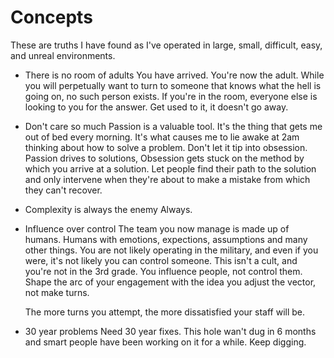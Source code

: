 # Concepts

These are truths I have found as I've operated in large, small, difficult, easy, and unreal environments. 

- There is no room of adults
   You have arrived.  You're now the adult.  While you will perpetually want to turn to someone that knows what the hell is going on, no such person exists.  If you're in the room, everyone else is looking to you for the answer.  Get used to it, it doesn't go away.

- Don't care so much
   Passion is a valuable tool.  It's the thing that gets me out of bed every morning.  It's what causes me to lie awake at 2am thinking about how to solve a problem.  Don't let it tip into obsession.  Passion drives to solutions, Obsession gets stuck on the method by which you arrive at a solution.  Let people find their path to the solution and only intervene when they're about to make a mistake from which they can't recover.
   
- Complexity is always the enemy
   Always.

- Influence over control
   The team you now manage is made up of humans.  Humans with emotions, expections, assumptions and many other things.  You are not likely operating in the military, and even if you were, it's not likely you can control someone.  This isn't a cult, and you're not in the 3rd grade.  You influence people, not control them.  Shape the arc of your engagement with the idea you adjust the vector, not make turns.
   
   The more turns you attempt, the more dissatisfied your staff will be.

- 30 year problems
   Need 30 year fixes.  This hole wan't dug in 6 months and smart people have been working on it for a while.  Keep digging.
